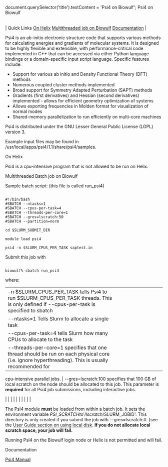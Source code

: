 

document.querySelector('title').textContent = 'Psi4 on Biowulf';
Psi4 on Biowulf



|  |
| --- |
| 
Quick Links
[On Helix](#helix)
[Multithreaded job on Biowulf](#thread)
[Documentation](#doc)
 |



Psi4 is an ab-initio electronic structure code that supports various methods
for calculating energies and gradients of molecular systems. It is designed
to be highly flexible and extensible, with performance-critical code implemented
in C++ that can be accessed via either Python language bindings or a domain-specific 
input script language. Specific features include:

* Support for various ab initio and Density Functional Theory (DFT) methods
* Numerous coupled cluster methods implemented
* Broad support for Symmetry Adapted Perturbation (SAPT) methods
* Gradients (first derivatives) and Hessian (second derivatives) implemented - allows for efficient geometry optimization of systems
* Allows exporting frequencies in Molden format for visualization of normal modes
* Shared-memory parallelization to run efficiently on multi-core machines



Psi4 is distributed under the GNU Lesser General Public License (LGPL)
version 3. 

Example input files may be found in /usr/local/apps/psi4/1.1/share/psi4/samples.

On Helix

Psi4 is a cpu-intensive program that is not allowed to be run on Helix.

Multithreaded Batch job on Biowulf


Sample batch script: (this file is called run\_psi4)

```

#!/bin/bash
#SBATCH --ntasks=1
#SBATCH --cpus-per-task=4
#SBATCH --threads-per-core=1
#SBATCH --gres=lscratch:50
#SBATCH --partition=norm

cd $SLURM_SUBMIT_DIR

module load psi4

psi4 -n $SLURM_CPUS_PER_TASK saptest.in

```

Submit this job with 

```

biowulf% sbatch run_psi4

```


where:


|  |  |  |  |  |  |  |  |  |  |
| --- | --- | --- | --- | --- | --- | --- | --- | --- | --- |
| -n $SLURM\_CPUS\_PER\_TASK tells Psi4 to run $SLURM\_CPUS\_PER\_TASK threads. This is only defined if --cpus-per-task is specified to sbatch
| --ntasks=1  Tells Slurm to allocate a single task
| --cpus-per-task=4  tells Slurm how many CPUs to allocate to the task
| --threads-per-core=1  specifies that one thread should be run on each physical core (i.e. ignore hyperthreading). This is usually recommended for 
cpu-intensive parallel jobs.
| --gres=lscratch:100 specifies that 100 GB of local scratch on the node should be allocated to this job. This parameter is **required** for all Psi4 job submissions,
including interactive jobs. 

 | |
 | |
 | |
 | |
 | |




The Psi4 module **must** be loaded from within a batch job. It sets the environment variable $PSI\_SCRATCH to '/lscratch/$SLURM\_JOBID'. This directory is
only created if you submit the job with --gres=lscratch:#. (see the [User Guide section on
using local disk](http://hpc.nih.gov/docs/userguide.html#local). **If you do not allocate local scratch space, your job will fail.**

Running Psi4 on the Biowulf login node or Helix is not permitted and will fail.

Documentation

[Psi4 Manual](http://psicode.org/psi4manual/master/index.html)




























